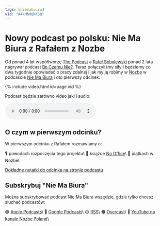 ```yaml
---
tags: [niemabiura]
vid: "A4kMhdQkK5Q"
---
```


# Nowy podcast po polsku: Nie Ma Biura z Rafałem z Nozbe

Od ponad 4 lat współtworzę [The Podcast](https://thepodcast.fm) a [Rafał Sobolewski](https://nozbe.com/rafal) ponad 2 lata nagrywał podcast [Bo Czemu Nie?](https://BoCzemuNie.pl). Teraz połączyliśmy siły i będziemy co dwa tygodnie opowiadać o pracy zdalnej i jak my ją robimy w [Nozbe][n] w podcaście [Nie Ma Biura](https://niemabiura.pl) i oto pierwszy odcinek:

{% include video.html id=page.vid %}

<!--More-->

Podcast będzie zarówno video jaki i audio:

<audio controls>
<source src="https://media.transistor.fm/7e936b71.mp3" type="audio/mpeg">
</audio>

## O czym w pierwszym odcinku?

W pierwszym odcinku z Rafałem rozmawiamy o:

🎙 powodach rozpoczęcia tego projektu\\
📕 książce [No Office](https://NoOffice.org/)\\
📆 piątkach w Nozbe\\

[Dokładne notatki do odcinka na stronie podcastu](https://nozbe.com/pl/blog/niemabiura-1-podcast-praca-zdalna/)

## Subskrybuj "Nie Ma Biura"

Można subskrybować podcast [Nie Ma Biura](https://niemabiura.pl) wszędzie, gdzie tylko chcesz słuchać podcastów:

🟣 [Apple Podcasts](https://podcasts.apple.com/pl/podcast/nie-ma-biura/id1526795631)\\
🔵 [Google Podcasts](https://podcasts.google.com/feed/aHR0cHM6Ly9mZWVkcy50cmFuc2lzdG9yLmZtL25pZW1hYml1cmE)\\
🟡 [RSS](https://nozbe.com/niemabiura.rss)\\
🟠 [Overcast](https://overcast.fm/+giccA5mJE#)\\
🔴 [YouTube na kanale Nozbe Poland](https://youtube.com/NozbePoland)\\

[n]: https://nozbe.com/